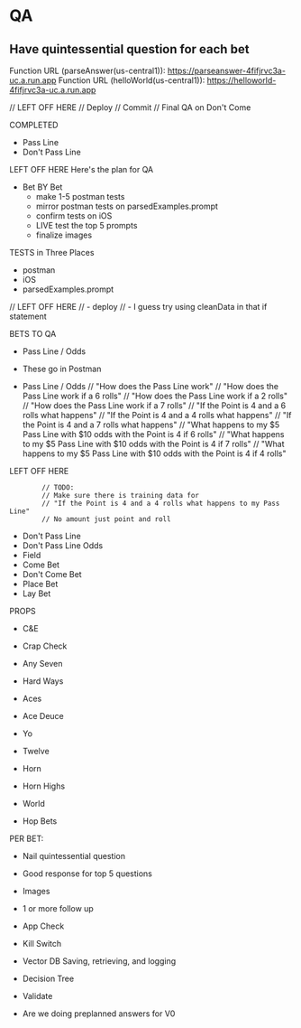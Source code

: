 # QA

## Have quintessential question for each bet

Function URL (parseAnswer(us-central1)): https://parseanswer-4fifjrvc3a-uc.a.run.app
Function URL (helloWorld(us-central1)): https://helloworld-4fifjrvc3a-uc.a.run.app






// LEFT OFF HERE
// Deploy
// Commit
// Final QA on Don't Come






COMPLETED
- Pass Line
- Don't Pass Line




LEFT OFF HERE
Here's the plan for QA
- Bet BY Bet
    - make 1-5 postman tests
    - mirror postman tests on parsedExamples.prompt
    - confirm tests on iOS
    - LIVE test the top 5 prompts
    - finalize images

TESTS in Three Places
- postman
- iOS
- parsedExamples.prompt


// LEFT OFF HERE
// - deploy
// - I guess try using cleanData in that if statement


BETS TO QA
- Pass Line / Odds




- These go in Postman
- Pass Line / Odds
    // "How does the Pass Line work"
    // "How does the Pass Line work if a 6 rolls"
    // "How does the Pass Line work if a 2 rolls"
    // "How does the Pass Line work if a 7 rolls"
    // "If the Point is 4 and a 6 rolls what happens"
    // "If the Point is 4 and a 4 rolls what happens"
    // "If the Point is 4 and a 7 rolls what happens"
    // "What happens to my $5 Pass Line with $10 odds with the Point is 4 if 6 rolls"
    // "What happens to my $5 Pass Line with $10 odds with the Point is 4 if 7 rolls"
    // "What happens to my $5 Pass Line with $10 odds with the Point is 4 if 4 rolls"


LEFT OFF HERE



            // TODO:
            // Make sure there is training data for
            // "If the Point is 4 and a 4 rolls what happens to my Pass Line"
            // No amount just point and roll










- Don't Pass Line
- Don't Pass Line Odds
- Field
- Come Bet
- Don't Come Bet
- Place Bet
- Lay Bet

PROPS
- C&E
- Crap Check
- Any Seven
- Hard Ways
- Aces
- Ace Deuce
- Yo
- Twelve
- Horn
- Horn Highs
- World

- Hop Bets


PER BET:
- Nail quintessential question
- Good response for top 5 questions
- Images
- 1 or more follow up



- App Check
- Kill Switch
- Vector DB Saving, retrieving, and logging
- Decision Tree
- Validate

- Are we doing preplanned answers for V0


